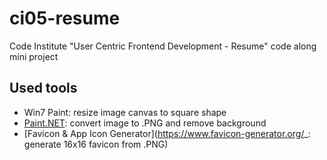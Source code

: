 # ci05-resume
Code Institute "User Centric Frontend Development - Resume" code along mini project 

## Used tools
- Win7 Paint: resize image canvas to square shape
- [Paint.NET](https://www.getpaint.net/index.html): convert image to .PNG and remove background
- [Favicon & App Icon Generator](https://www.favicon-generator.org/_: generate 16x16 favicon from .PNG)
